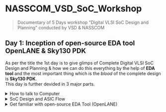 # NASSCOM_VSD_SoC_Workshop
> Documentary of 5 Days workshop "Digital VLSI SoC Design and Planning" conducted by VSD &amp; NASSCOM

## Day 1: Inception of open-source EDA tool OpenLANE & Sky130 PDK  
   As per the title the 1st day is to give glimps of Complete Digital VLSI SoC Design and Planning & how we can do this everything by the help of **EDA tool** and the most important thing which is the *blood* of the complete design is **Sky130 PDK**.  
   This day is further devided in 3 major parts.  
<details>
 <summary>
   How to talk to Computer </summary>  

- As we know that the widely known digital electronic system is our **computer**. Which is working based on **0's &amp; 1's** (AKA Machine/Binary Language). Any computer system contains **Hardware &amp; Software**. If we look computer interms of software point of view, we can get to know about different types of applications such as MS Office, Paint, Notepad ETC. As we know that computer is working only based on 0's &amp; 1's. And most softwares or applications are in the form of humanly readable language. To convert the humanly readable language to machine language, Below is the Basic Flow which Illustrate How Computer Talks with Hardware.
![image](https://github.com/ShahHarsh2711/NASSCOM_VSD_SoC/assets/100216184/fee221b5-264b-4577-9ea9-baa3e8f8410c)
- As we can see in above image, System software is helping the application to talk to hardware, which contains OS, Compiler & Assembler. Where OS provides efficient environment to compiler & Assembler to talk to the hardware. First of all, the application which is nothing but a task that we want to perform on the computer is written in higher level languages such as C,C++. And then it is passing through the compiler, which produces **.exe file** (in case of Windows OS). **.exe file** contains the sets of instruction which is understand by the assembler. This sets of instructions are written based on assembly language. After passing through the assembler, the instructions are converted into the form of 0's & 1's, which is understand by computer.
- Let's take the example of timer application.
  ![image](https://github.com/ShahHarsh2711/NASSCOM_VSD_SoC/assets/100216184/86cfc996-ec8f-4e86-a2d4-681cefaad441)
- In above image, timer application is written in C language and that code is converted into the set of instruction through compiler. At last that sets of instruction is process into the hardware by passing through the assembler. Here, we are considering chip as a hardware.
- If we try to dig one step deeper into the system software, their is an abstract interface is exist. Which make the job of OS easy. That is known as Instruction Set Architecture or 'architecture' of computer. Better the interface, better the performance.  
![image](https://github.com/ShahHarsh2711/NASSCOM_VSD_SoC/assets/100216184/cef1ab85-4e15-4ecf-a9c5-94325d6a9ee0)
- That's where the first step of SoC flow start, that is "Specification". That's where the role of architecture engineer come into the picture. The job of the architecture engineer is to create interface based on specification. And based on interface, the RTL code is written by using HDL language.
- Below Image is Illustrate the overview of SoC design which is devided in 3 parts.  
![image](https://github.com/ShahHarsh2711/NASSCOM_VSD_SoC/assets/100216184/5aa840a2-efb3-4b6e-adc1-f6b9995c5ed2)
- And try to understand the flow of SoC design(RTL to GDS-II) right from RISC-V Architecture (which we can develope using HDL language also known as RTL code) to Layout (GDS-II File)
![image](https://github.com/ShahHarsh2711/NASSCOM_VSD_SoC/assets/100216184/2838b479-4c2f-434c-ba08-6b4d98c59cf2)
</details>  

<details>
 <summary>
   SoC Design and ASIC Flow </summary>  
- As we seen earlier the overview of the SoC design, the first part is RISC-V Instructions Set Architeture. Before explaining what is RISC-V? Let's we try to understand where it is used in Real life?  
- Let's we see the computer interms of hardware point of view. Below is the image of Arduino Leonardo Board. The funtionality of computer and arduino is quite similar, So Let's dig into the hardware and try to understand the importante role of RISC-V Architecture.
![image](https://github.com/ShahHarsh2711/NASSCOM_VSD_SoC/assets/100216184/93a26894-e9de-4554-b58c-87c2e8f8835d)
- As we can see that, their are so many tiny electronics components are soldered on the PCB Board such as MicroUSB Port, 5mm Powersupply port, Push button, LEDs, Diodes, Capacitors, Jumpers, Transistors and most importante component which is hoghlited by yellow ring is Integrated Chip (AKA IC/Microcontroller). And this complete 
PCB Board is developed based on below given overview of the schematic. So let's dig one step deep into the hardware.
![image](https://github.com/ShahHarsh2711/NASSCOM_VSD_SoC/assets/100216184/909bf4e1-7449-4773-8889-1428c9c1bea8)
- As we can see that, Processor/SoC is the center of the all componets which communicationg with other components.  
- So, Let's try to see and understand the IC.
![image](https://github.com/ShahHarsh2711/NASSCOM_VSD_SoC/assets/100216184/b5a5646e-f1f8-4197-a755-51e2b9817e25)  
- Above image is the shows the outer package with it's size and type of the IC.
- **QFN-48** is the type of IC Package and **7mm X 7mm** is the size of IC.
- That's where the role of Physical design engineer come into the picture, who decides the type of package and size of the IC.
- That's what the end result/product that VLSI Industry are producing. That's where the complete VLSI ecosystem are build to produce that IC.
- Around the IC, the Input &amp; Output pins are their.
- But, Inside the package the chip/die is placed in the center of the package and the connection of I/O Pins of IC with Internal pins of chip/Die is shown in below image.
![image](https://github.com/ShahHarsh2711/NASSCOM_VSD_SoC/assets/100216184/8d021aa6-86cd-475e-ba69-b7ea4c211714)
- Let's dig one step more into the deep. We can see as below image, which shows the internal structure of chip/Die.
![image](https://github.com/ShahHarsh2711/NASSCOM_VSD_SoC/assets/100216184/7c22962a-9fb4-427a-8dde-090206076aef)
- As we can see that, their are majorly 3 types of area is exist on the chip
  - **Die**:
  - **Pads**:
  - **Core**:
    - In the core area all standard cells, macros and IP's are placed. The given below image illustrate that.
![image](https://github.com/ShahHarsh2711/NASSCOM_VSD_SoC/assets/100216184/72b6351a-e529-4564-904f-a31d9e0be754)
 - **Foundary IP's**:
 - **Macros**:
![image](https://github.com/ShahHarsh2711/NASSCOM_VSD_SoC/assets/100216184/b5161ad3-6541-4ec9-8f47-afd1003c0e9c)
</details>  


<details>
 <summary>
   Get familiar with open-source EDA Tool (OpenLANE) </summary>  
</details>
